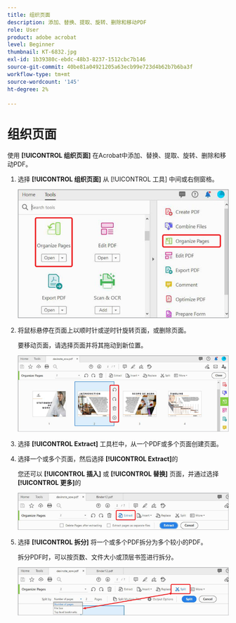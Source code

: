 ```yaml
---
title: 组织页面
description: 添加、替换、提取、旋转、删除和移动PDF
role: User
product: adobe acrobat
level: Beginner
thumbnail: KT-6832.jpg
exl-id: 1b39380c-ebdc-48b3-8237-1512cbc7b146
source-git-commit: 40be81a04921205a63ecb99e723d4b62b7b6ba3f
workflow-type: tm+mt
source-wordcount: '145'
ht-degree: 2%

---
```


# 组织页面

使用 **[!UICONTROL 组织页面]** 在Acrobat中添加、替换、提取、旋转、删除和移动PDF。

1. 选择 **[!UICONTROL 组织页面]** 从 [!UICONTROL 工具] 中间或右侧窗格。

   ![组织步骤1](../assets/Organize_1.png)

1. 将鼠标悬停在页面上以顺时针或逆时针旋转页面，或删除页面。

   要移动页面，请选择页面并将其拖动到新位置。

   ![组织步骤2](../assets/Organize_2.png)

1. 选择 **[!UICONTROL Extract]** 工具栏中，从一个PDF或多个页面创建页面。

1. 选择一个或多个页面，然后选择 **[!UICONTROL Extract]**&#x200B;的

   您还可以 **[!UICONTROL 插入]** 或 **[!UICONTROL 替换]** 页面，并通过选择 **[!UICONTROL 更多]**&#x200B;的

   ![组织步骤4](../assets/Organize_3.png)

1. 选择 **[!UICONTROL 拆分]** 将一个或多个PDF拆分为多个较小的PDF。

   拆分PDF时，可以按页数、文件大小或顶层书签进行拆分。

   ![扫描步骤5](../assets/Organize_4.png)
